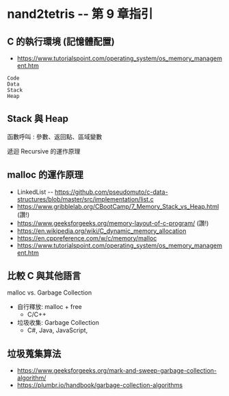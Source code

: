 # nand2tetris -- 第 9 章指引

## C 的執行環境 (記憶體配置)

* https://www.tutorialspoint.com/operating_system/os_memory_management.htm

```
Code
Data
Stack
Heap
```

## Stack 與 Heap

函數呼叫 : 參數、返回點、區域變數

遞迴 Recursive 的運作原理

## malloc 的運作原理

* LinkedList -- https://github.com/pseudomuto/c-data-structures/blob/master/src/implementation/list.c
* https://www.gribblelab.org/CBootCamp/7_Memory_Stack_vs_Heap.html (讚!)
* https://www.geeksforgeeks.org/memory-layout-of-c-program/ (讚!)
* https://en.wikipedia.org/wiki/C_dynamic_memory_allocation
* https://en.cppreference.com/w/c/memory/malloc
* https://www.tutorialspoint.com/operating_system/os_memory_management.htm

## 比較 C 與其他語言

malloc vs. Garbage Collection

* 自行釋放: malloc + free
    * C/C++
* 垃圾收集: Garbage Collection
    * C#, Java, JavaScript,  


## 垃圾蒐集算法

* https://www.geeksforgeeks.org/mark-and-sweep-garbage-collection-algorithm/
* https://plumbr.io/handbook/garbage-collection-algorithms



